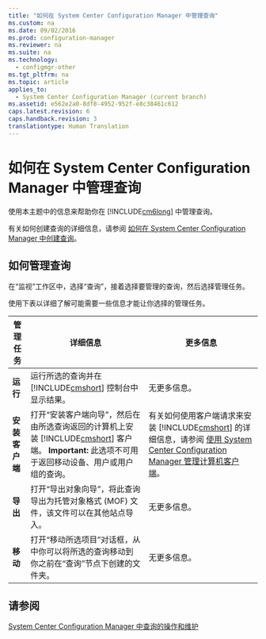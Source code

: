 ```yaml
---
title: "如何在 System Center Configuration Manager 中管理查询"
ms.custom: na
ms.date: 09/02/2016
ms.prod: configuration-manager
ms.reviewer: na
ms.suite: na
ms.technology: 
  - configmgr-other
ms.tgt_pltfrm: na
ms.topic: article
applies_to: 
  - System Center Configuration Manager (current branch)
ms.assetid: e562e2a0-8df8-4952-952f-e8c38461c612
caps.latest.revision: 6
caps.handback.revision: 3
translationtype: Human Translation
---
```

# 如何在 System Center Configuration Manager 中管理查询
使用本主题中的信息来帮助你在 [!INCLUDE[cm6long](../LocTest/includes/cm6long_md.md)] 中管理查询。  
  
 有关如何创建查询的详细信息，请参阅 [如何在 System Center Configuration Manager 中创建查询](../LocTest/How-to-create-queries-in-System-Center-Configuration-Manager.md)。  
  
## 如何管理查询  
 在“监视”工作区中，选择“查询”，接着选择要管理的查询，然后选择管理任务。  
  
 使用下表以详细了解可能需要一些信息才能让你选择的管理任务。  
  
|管理任务|详细信息|更多信息|  
|----------|----------|----------|  
|**运行**|运行所选的查询并在 [!INCLUDE[cmshort](../LocTest/includes/cmshort_md.md)] 控制台中显示结果。|无更多信息。|  
|**安装客户端**|打开“安装客户端向导”，然后在由所选查询返回的计算机上安装 [!INCLUDE[cmshort](../LocTest/includes/cmshort_md.md)] 客户端。 **Important:**  此选项不可用于返回移动设备、用户或用户组的查询。|有关如何使用客户端请求来安装 [!INCLUDE[cmshort](../LocTest/includes/cmshort_md.md)] 的详细信息，请参阅 [使用 System Center Configuration Manager 管理计算机客户端](../LocTest/Manage-computer-clients-with-System-Center-Configuration-Manager.md)。|  
|**导出**|打开“导出对象向导”，将此查询导出为托管对象格式 \(MOF\) 文件，该文件可以在其他站点导入。|无更多信息。|  
|**移动**|打开“移动所选项目”对话框，从中你可以将所选的查询移动到你之前在“查询”节点下创建的文件夹。|无更多信息。|  
  
## 请参阅  
 [System Center Configuration Manager 中查询的操作和维护](../LocTest/Operations-and-maintenance-for-queries-in-System-Center-Configuration-Manager.md)